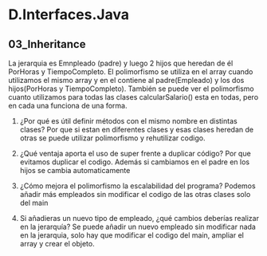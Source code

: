# D.Interfaces.Java

## 03_Inheritance
La jerarquia es Emnpleado (padre) y luego 2 hijos que heredan de él PorHoras y TiempoCompleto.
El polimorfismo se utiliza en el array cuando utilizamos el mismo array y en el contiene al padre(Empleado) y los dos hijos(PorHoras y TiempoCompleto).
  También se puede ver el polimorfismo cuanto utilizamos para todas las clases calcularSalario() esta en todas, pero en cada una funciona de una forma.

1. ¿Por qué es útil definir métodos con el mismo nombre en distintas clases?
Por que si estan en diferentes clases y esas clases heredan de otras se puede utilizar polimorfismo y rehutilizar codigo.

2. ¿Qué ventaja aporta el uso de super frente a duplicar código?
Por que evitamos duplicar el codigo. Además si cambiamos en el padre en los hijos se cambia automaticamente

3. ¿Cómo mejora el polimorfismo la escalabilidad del programa?
Podemos añadir más empleados sin modificar el codigo de las otras clases solo del main

4. Si añadieras un nuevo tipo de empleado, ¿qué cambios deberías realizar en la jerarquía?
Se puede añadir un nuevo empleado sin modificar nada en la jerarquia, solo hay que modificar el codigo del main, ampliar el array y crear el objeto.

